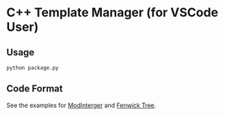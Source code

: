 # C++ Template Manager (for VSCode User)

## Usage

```shell
python package.py
```

## Code Format

See the examples for [ModInterger](template/modint.cpp) and [Fenwick Tree](template/fenwick.cpp).
